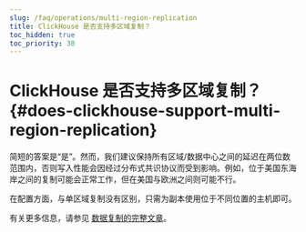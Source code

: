 ```yaml
---
slug: /faq/operations/multi-region-replication
title: ClickHouse 是否支持多区域复制？
toc_hidden: true
toc_priority: 30
---
```



# ClickHouse 是否支持多区域复制？ {#does-clickhouse-support-multi-region-replication}

简短的答案是“是”。然而，我们建议保持所有区域/数据中心之间的延迟在两位数范围内，否则写入性能会因经过分布式共识协议而受到影响。例如，位于美国东海岸之间的复制可能会正常工作，但在美国与欧洲之间则可能不行。

在配置方面，与单区域复制没有区别，只需为副本使用位于不同位置的主机即可。

有关更多信息，请参见 [数据复制的完整文章](../../engines/table-engines/mergetree-family/replication.md)。
